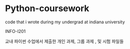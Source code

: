 # Python-coursework
code that i wrote during my undergrad at indiana university

INFO-I201

교내 파이썬 수업에서 제출한 개인 과제, 그룹 과제 , 및 시험 파일들
